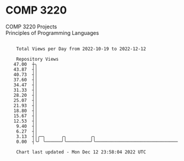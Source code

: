 # COMP 3220
COMP 3220 Projects  
Principles of Programming Languages

```

    Total Views per Day from 2022-10-19 to 2022-12-12

    Repository Views
   47.00  ┼╮
   43.87  ┤│
   40.73  ┤│
   37.60  ┤│
   34.47  ┤│
   31.33  ┤│
   28.20  ┤│
   25.07  ┤│
   21.93  ┤│
   18.80  ┤│
   15.67  ┤│
   12.53  ┤│
    9.40  ┤│
    6.27  ┤│
    3.13  ┤│╭─╮      ╭╮         ╭╮
    0.00  ┤╰╯ ╰──────╯╰─────────╯╰───────────────────────────────

    Chart last updated - Mon Dec 12 23:58:04 2022 UTC
    
```
